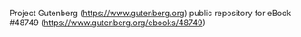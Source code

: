 Project Gutenberg (https://www.gutenberg.org) public repository for eBook #48749 (https://www.gutenberg.org/ebooks/48749)
